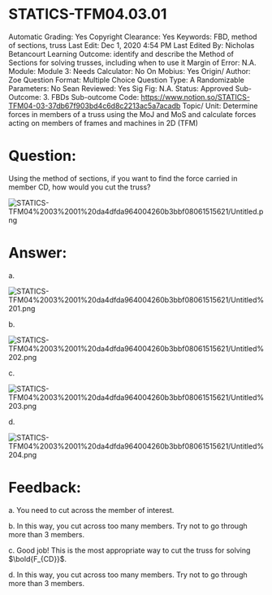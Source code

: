 # STATICS-TFM04.03.01

Automatic Grading: Yes
Copyright Clearance: Yes
Keywords: FBD, method of sections, truss
Last Edit: Dec 1, 2020 4:54 PM
Last Edited By: Nicholas Betancourt
Learning Outcome: identify and describe the Method of Sections for solving trusses, including when to use it
Margin of Error: N.A.
Module: Module 3:
Needs Calculator: No
On Mobius: Yes
Origin/ Author: Zoe
Question Format: Multiple Choice
Question Type: A
Randomizable Parameters: No
Sean Reviewed: Yes
Sig Fig: N.A.
Status: Approved
Sub-Outcome: 3. FBDs
Sub-outcome Code: https://www.notion.so/STATICS-TFM04-03-37db67f903bd4c6d8c2213ac5a7acadb
Topic/ Unit: Determine forces in members of a truss using the MoJ and MoS and calculate forces acting on members of frames and machines in 2D (TFM)

# Question:

Using the method of sections, if you want to find the force carried in member CD, how would you cut the truss?

![STATICS-TFM04%2003%2001%20da4dfda964004260b3bbf08061515621/Untitled.png](STATICS-TFM04%2003%2001%20da4dfda964004260b3bbf08061515621/Untitled.png)

# Answer:

a.

![STATICS-TFM04%2003%2001%20da4dfda964004260b3bbf08061515621/Untitled%201.png](STATICS-TFM04%2003%2001%20da4dfda964004260b3bbf08061515621/Untitled%201.png)

b.

![STATICS-TFM04%2003%2001%20da4dfda964004260b3bbf08061515621/Untitled%202.png](STATICS-TFM04%2003%2001%20da4dfda964004260b3bbf08061515621/Untitled%202.png)

c.

![STATICS-TFM04%2003%2001%20da4dfda964004260b3bbf08061515621/Untitled%203.png](STATICS-TFM04%2003%2001%20da4dfda964004260b3bbf08061515621/Untitled%203.png)

d.

![STATICS-TFM04%2003%2001%20da4dfda964004260b3bbf08061515621/Untitled%204.png](STATICS-TFM04%2003%2001%20da4dfda964004260b3bbf08061515621/Untitled%204.png)

# Feedback:

a. You need to cut across the member of interest.

b. In this way, you cut across too many members. Try not to go through more than 3 members.

c. Good job! This is the most appropriate way to cut the truss for solving $\bold{F_{CD}}$.

d. In this way, you cut across too many members. Try not to go through more than 3 members.